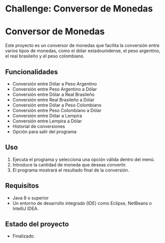 # Challenge: Conversor de Monedas

# Conversor de Monedas

Este proyecto es un conversor de monedas que facilita la conversión entre varios tipos de monedas, como el dólar estadounidense, el peso argentino, el real brasileño y el peso colombiano.

## Funcionalidades

* Conversión entre Dólar a Peso Argentino
* Conversión entre Peso Argentino a Dólar
* Conversión entre Dólar a Real Brasileño
* Conversión entre Real Brasileño a Dólar
* Conversión entre Dólar a Peso Colombiano
* Conversión entre Peso Colombiano a Dólar
* Conversión entre Dólar a Lempira
* Conversión entre Lempira a Dólar
* Historial de conversiones
* Opción para salir del programa

## Uso

1. Ejecuta el programa y selecciona una opción válida dentro del menú.
2. Introduce la cantidad de moneda que deseas convertir.
3. El programa mostrará el resultado final de la conversión.

## Requisitos

* Java 8 o superior
* Un entorno de desarrollo integrado (IDE) como Eclipse, NetBeans o IntelliJ IDEA.

## Estado del proyecto

* Finalizado.